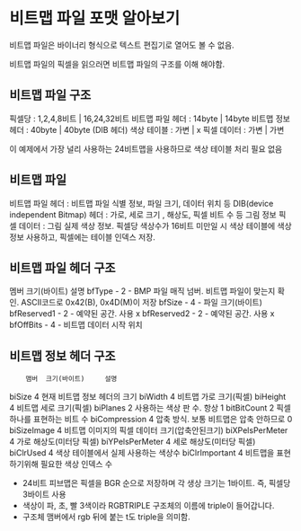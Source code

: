# 비트맵 파일 포맷 알아보기

비트맵 파일은 바이너리 형식으로 텍스트 편집기로 열어도 볼 수 없음.

비트맵 파일의 픽셀을 읽으러면 비트맵 파일의 구조를 이해 해야함.

## 비트맵 파일 구조
픽셀당      : 1,2,4,8비트 | 16,24,32비트
비트맵 파일 헤더 : 14byte  |  14byte
비트맵 정보 헤더 : 40byte  |  40byte
(DIB 헤더)
색상 테이블 :     가변     |     x
픽셀 데이터 :     가변     |    가변

이 예제에서 가장 널리 사용하는 24비트맵을 사용하므로 색상 테이블 처리 필요 없음

## 비트맵 파일 
비트맵 파일 헤더 : 비트맵 파일 식별 정보, 파일 크기, 데이터 위치 등
DIB(device independent Bitmap) 헤더 : 가로, 세로 크기 , 해상도, 픽셀 비트 수 등 그림 정보
픽셀 데이터 : 그림 실제 색상 정보. 픽셀당 색상수가 16비트 미만일 시 색상 테이블에 색상 정보 사용하고, 픽셀에는 테이블 인덱스 저장.

## 비트맵 파일 헤더 구조
멤버         크기(바이트)  설명
bfType      - 2 - BMP 파일 매직 넘버. 비트맵 파일이 맞는지 확인. ASCII코드로 0x42(B), 0x4D(M)이 저장
bfSize      - 4 - 파일 크기(바이트)
bfReserved1 - 2 - 예약된 공간. 사용 x
bfReserved2 - 2 - 예약된 공간. 사용 x
bfOffBits   - 4 - 비트맵 데이터 시작 위치

## 비트맵 정보 헤더 구조
		맴버	크기(바이트)		설명	
biSize				4		현재 비트맵 정보 헤더의 크기
biWidth				4		비트맵 가로 크기(픽셀)
biHeight			4		비트맵 세로 크기(픽셀)
biPlanes			2		사용하는 색상 판 수. 항상 1
bitBitCount			2		픽셀 하나를 표현하는 비트 수
biCompression		4		압축 방식. 보통 비트맵은 압축 안하므로 0
biSizeImage			4		비트맵 이미지의 픽셀 데이터 크기(압축안된크기)
biXPelsPerMeter		4		가로 해상도(미터당 픽셀)
biYPelsPerMeter		4		세로 해상도(미터당 픽셀)
biClrUsed			4		색상 테이블에서 실제 사용하는 색상수
biClrImportant		4		비트맵을 표현하기위해 필요한 색상 인덱스 수
* 24비트 피브맵은 픽셀을 BGR 순으로 저장하며 각 생상 크기는 1바이트. 즉, 픽셀당 3바이트 사용
* 색상이 파, 초, 빨 3색이라 RGBTRIPLE 구조체의 이름에 triple이 들어갑니다.
* 구조체 맴버에서 rgb 뒤에 붙는 t도 triple을 의미함.